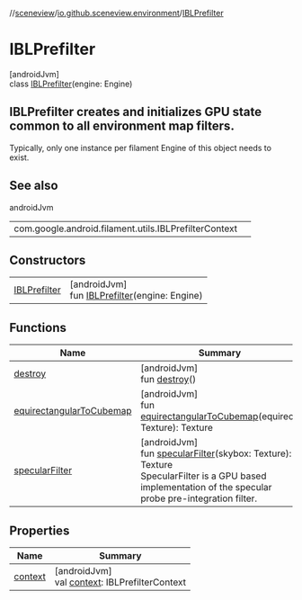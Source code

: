 //[sceneview](../../../index.md)/[io.github.sceneview.environment](../index.md)/[IBLPrefilter](index.md)

# IBLPrefilter

[androidJvm]\
class [IBLPrefilter](index.md)(engine: Engine)

##  IBLPrefilter creates and initializes GPU state common to all environment map filters.

Typically, only one instance per filament Engine of this object needs to exist.

## See also

androidJvm

| | |
|---|---|
| com.google.android.filament.utils.IBLPrefilterContext |  |

## Constructors

| | |
|---|---|
| [IBLPrefilter](-i-b-l-prefilter.md) | [androidJvm]<br>fun [IBLPrefilter](-i-b-l-prefilter.md)(engine: Engine) |

## Functions

| Name | Summary |
|---|---|
| [destroy](destroy.md) | [androidJvm]<br>fun [destroy](destroy.md)() |
| [equirectangularToCubemap](equirectangular-to-cubemap.md) | [androidJvm]<br>fun [equirectangularToCubemap](equirectangular-to-cubemap.md)(equirect: Texture): Texture |
| [specularFilter](specular-filter.md) | [androidJvm]<br>fun [specularFilter](specular-filter.md)(skybox: Texture): Texture<br>SpecularFilter is a GPU based implementation of the specular probe pre-integration filter. |

## Properties

| Name | Summary |
|---|---|
| [context](context.md) | [androidJvm]<br>val [context](context.md): IBLPrefilterContext |
